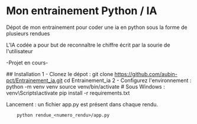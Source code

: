 # **Mon entrainement Python / IA**

Dépot de mon entrainement pour coder une ia en python sous la forme de plusieurs rendues

L'IA codée a pour but de reconnaître le chiffre écrit par la sourie de l'utilisateur

-Projet en cours-

## Installation
  1 - Clonez le dépot :
	git clone https://github.com/aubin-pct/Entrainement_ia.git
	cd Entrainement_ia
  2 - Configurez l'environnement :
	python -m venv venv
	source venv/bin/activate    # Sous Windows : venv\Scripts\activate
	pip install -r requirements.txt

Lancement :
	un fichier app.py est présent dans chaque rendu.

```
	python rendue_<numero_rendu>/app.py
```
